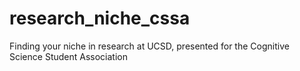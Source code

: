# research_niche_cssa
Finding your niche in research at UCSD, presented for the Cognitive Science Student Association
